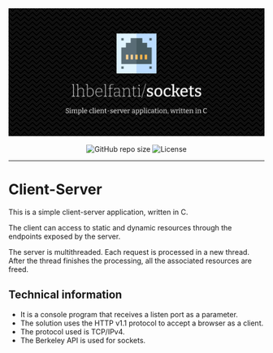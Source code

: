 <div align="center">
  <picture>
    <source media="(prefers-color-scheme: dark)" srcset="media/sockets-dark.png">
    <source media="(prefers-color-scheme: light)" srcset="media/sockets-light.png">
    <img alt="Sockets - Simple client-server application, written in C." src="media/sockets-dark.png">
  </picture>

  <br />

  ![GitHub repo size](https://img.shields.io/github/repo-size/lhbelfanti/sockets?style=for-the-badge)
  ![License](https://img.shields.io/github/license/lhbelfanti/sockets?style=for-the-badge)
</div>

---

# Client-Server

This is a simple client-server application, written in C.

The client can access to static and dynamic resources through the endpoints exposed by the server.

The server is multithreaded. Each request is processed in a new thread. After the thread finishes the processing, all the associated resources are freed.

## Technical information

- It is a console program that receives a listen port as a parameter.
- The solution uses the HTTP v1.1 protocol to accept a browser as a client.
- The protocol used is TCP/IPv4.
- The Berkeley API is used for sockets.

